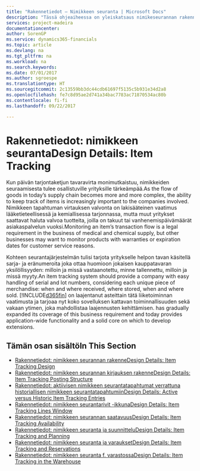 ```yaml
---
title: "Rakennetiedot – Nimikkeen seuranta | Microsoft Docs"
description: "Tässä ohjeaiheessa on yleiskatsaus nimikeseurannan rakennetiedoista."
services: project-madeira
documentationcenter: 
author: SorenGP
ms.service: dynamics365-financials
ms.topic: article
ms.devlang: na
ms.tgt_pltfrm: na
ms.workload: na
ms.search.keywords: 
ms.date: 07/01/2017
ms.author: sgroespe
ms.translationtype: HT
ms.sourcegitcommit: 2c13559bb3dc44cdb61697f5135c5b931e34d2a8
ms.openlocfilehash: fe7c8d95ae2d741a34bac7783ac71870534ac80b
ms.contentlocale: fi-fi
ms.lasthandoff: 09/22/2017

---
```

# <a name="design-details-item-tracking"></a><span data-ttu-id="d56f8-103">Rakennetiedot: nimikkeen seuranta</span><span class="sxs-lookup"><span data-stu-id="d56f8-103">Design Details: Item Tracking</span></span>
<span data-ttu-id="d56f8-104">Kun päivän tarjontaketjun tavaravirta monimutkaistuu, nimikkeiden seuraamisesta tulee osallistuville yrityksille tärkeämpää.</span><span class="sxs-lookup"><span data-stu-id="d56f8-104">As the flow of goods in today’s supply chain becomes more and more complex, the ability to keep track of items is increasingly important to the companies involved.</span></span> <span data-ttu-id="d56f8-105">Nimikkeen tapahtuman virtauksen valvonta on lakisääteinen vaatimus lääketieteellisessä ja kemiallisessa tarjonnassa, mutta muut yritykset saattavat haluta valvoa tuotteita, joilla on takuut tai vanhenemispäivämäärät asiakaspalvelun vuoksi.</span><span class="sxs-lookup"><span data-stu-id="d56f8-105">Monitoring an item’s transaction flow is a legal requirement in the business of medical and chemical supply, but other businesses may want to monitor products with warranties or expiration dates for customer service reasons.</span></span>  

<span data-ttu-id="d56f8-106">Kohteen seurantajärjestelmän tulisi tarjota yritykselle helpon tavan käsitellä sarja- ja eränumeroita joka ottaa huomioon jokaisen kauppatavaran yksilöllisyyden: milloin ja missä vastaanotettu, minne tallennettu, milloin ja missä myyty.</span><span class="sxs-lookup"><span data-stu-id="d56f8-106">An item tracking system should provide a company with easy handling of serial and lot numbers, considering each unique piece of merchandise: when and where received, where stored, when and where sold.</span></span> [!INCLUDE[d365fin](includes/d365fin_md.md)]<span data-ttu-id="d56f8-107"> on laajentanut asteittain tätä liiketoiminnan vaatimusta ja tarjoaa nyt koko sovelluksen kattavan toiminnallisuuden sekä vakaan ytimen, joka mahdollistaa laajennusten kehittämisen.</span><span class="sxs-lookup"><span data-stu-id="d56f8-107"> has gradually expanded its coverage of this business requirement and today provides application-wide functionality and a solid core on which to develop extensions.</span></span>  

## <a name="in-this-section"></a><span data-ttu-id="d56f8-108">Tämän osan sisältö</span><span class="sxs-lookup"><span data-stu-id="d56f8-108">In This Section</span></span>  
* [<span data-ttu-id="d56f8-109">Rakennetiedot: nimikkeen seurannan rakenne</span><span class="sxs-lookup"><span data-stu-id="d56f8-109">Design Details: Item Tracking Design</span></span>](design-details-item-tracking-design.md)  
* [<span data-ttu-id="d56f8-110">Rakennetiedot: nimikkeen seurannan kirjauksen rakenne</span><span class="sxs-lookup"><span data-stu-id="d56f8-110">Design Details: Item Tracking Posting Structure</span></span>](design-details-item-tracking-posting-structure.md)  
* [<span data-ttu-id="d56f8-111">Rakennetiedot: aktiivisen nimikkeen seurantatapahtumat verrattuna historiallisen nimikkeen seurantatapahtumiin</span><span class="sxs-lookup"><span data-stu-id="d56f8-111">Design Details: Active versus Historic Item Tracking Entries</span></span>](design-details-active-versus-historic-item-tracking-entries.md)  
* [<span data-ttu-id="d56f8-112">Rakennetiedot: nimikkeen seurantarivit -ikkuna</span><span class="sxs-lookup"><span data-stu-id="d56f8-112">Design Details: Item Tracking Lines Window</span></span>](design-details-item-tracking-lines-window.md)  
* [<span data-ttu-id="d56f8-113">Rakennetiedot: nimikkeen seurannan saatavuus</span><span class="sxs-lookup"><span data-stu-id="d56f8-113">Design Details: Item Tracking Availability</span></span>](design-details-item-tracking-availability.md)  
* [<span data-ttu-id="d56f8-114">Rakennetiedot: nimikkeen seuranta ja suunnittelu</span><span class="sxs-lookup"><span data-stu-id="d56f8-114">Design Details: Item Tracking and Planning</span></span>](design-details-item-tracking-and-planning.md)  
* [<span data-ttu-id="d56f8-115">Rakennetiedot: nimikkeen seuranta ja varaukset</span><span class="sxs-lookup"><span data-stu-id="d56f8-115">Design Details: Item Tracking and Reservations</span></span>](design-details-item-tracking-and-reservations.md)  
* [<span data-ttu-id="d56f8-116">Rakennetiedot: nimikkeen seuranta f. varastossa</span><span class="sxs-lookup"><span data-stu-id="d56f8-116">Design Details: Item Tracking in the Warehouse</span></span>](design-details-item-tracking-in-the-warehouse.md)

